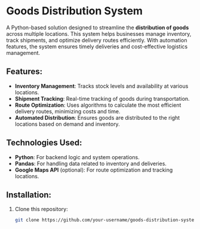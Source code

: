 # Goods Distribution System

A Python-based solution designed to streamline the **distribution of goods** across multiple locations. This system helps businesses manage inventory, track shipments, and optimize delivery routes efficiently. With automation features, the system ensures timely deliveries and cost-effective logistics management.

## Features:
- **Inventory Management**: Tracks stock levels and availability at various locations.
- **Shipment Tracking**: Real-time tracking of goods during transportation.
- **Route Optimization**: Uses algorithms to calculate the most efficient delivery routes, minimizing costs and time.
- **Automated Distribution**: Ensures goods are distributed to the right locations based on demand and inventory.

## Technologies Used:
- **Python**: For backend logic and system operations.
- **Pandas**: For handling data related to inventory and deliveries.
- **Google Maps API** (optional): For route optimization and tracking locations.

## Installation:
1. Clone this repository:
   ```bash
   git clone https://github.com/your-username/goods-distribution-system.git

